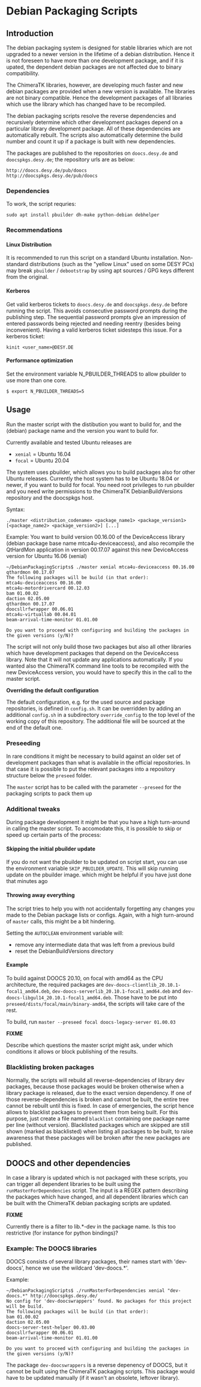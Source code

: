 # Debian Packaging Scripts

## Introduction

The debian packaging system is designed for stable libraries which are not upgraded to a newer version in the lifetime
of a debian distribution. Hence it is not foreseen to have more than one development package, and if it is upated, the dependent debian packages are not affected due to binary compatibility.

The ChimeraTK libraries, however, are developing much faster and new debian packages are provided when a new version is available. The libraries are not binary compatible. Hence the development packages of all libraries which use the library which has changed have to be recompiled.

The debian packaging scripts resolve the reverse dependencies and recursively determine which other development packages depend on a particular library development package. All of these dependencies are automatically rebuilt.
The scripts also automatically determine the build number and count it up if a package is built with new dependencies.

The packages are published to the repositories on `doocs.desy.de` and `doocspkgs.desy.de`; the repository urls are as below:
```
http://doocs.desy.de/pub/doocs 
http://doocspkgs.desy.de/pub/doocs
```

### Dependencies

To work, the script requries:
```
sudo apt install pbuilder dh-make python-debian debhelper
```
### Recommendations

#### Linux Distribution

It is recommended to run this script on a standard Ubuntu installation. Non-standard distributions (such as the "yellow Linux" used on some DESY PCs) may break `pbuilder` / `debootstrap` by using apt sources / GPG keys different from the original.

#### Kerberos
Get valid kerberos tickets to `doocs.desy.de` and `doocspkgs.desy.de` before running the script. This avoids consecutive password prompts during the publishing step. The sequential password prompts give an impression of entered passwords being rejected and needing reentry (besides being inconvenient). Having a valid kerberos ticket sidesteps this issue. For a kerberos ticket:
```
kinit <user_name>@DESY.DE
```

#### Performance optimization

Set the environment variable N_PBUILDER_THREADS to allow pbuilder to use more than one core.

```
$ export N_PBUILDER_THREADS=5
```
## Usage

Run the master script with the distibution you want to build for, and the (debian) package name and the version you want to build for.

Currently available and tested Ubuntu releases are

* `xenial` = Ubuntu 16.04
* `focal` = Ubuntu 20.04

The system uses pbuilder, which allows you to build packages also for other Ubuntu releases. Currently the host system has to be Ubuntu 18.04 or newer, if you want to build for focal. You need root privileges to run pbuilder and you need write permissions to the ChimeraTK DebianBuildVersions repository and the doocspkgs host.

Syntax:

```
./master <distribution_codename> <package_name1> <package_version1> [<package_name2> <package_version2>] [...]
```
Example:
You want to build version 00.16.00 of the DeviceAccess library (debian package base name mtca4u-deviceaccess),
and also recompile the QtHardMon application in version 00.17.07  against this new DeviceAccess version for
Ubuntu 16.06 (xenial)

```
~/DebianPackagingScripts$ ./master xenial mtca4u-deviceaccess 00.16.00 qthardmon 00.17.07
The following packages will be build (in that order):
mtca4u-deviceaccess 00.16.00
mtca4u-motordrivercard 00.12.03
bam 01.00.02
daction 02.05.00
qthardmon 00.17.07
doocsllrfwrapper 00.06.01
mtca4u-virtuallab 00.04.01
beam-arrival-time-monitor 01.01.00

Do you want to proceed with configuring and building the packages in the given versions (y/N)? 
```
The script will not only build those two packages but also all other libraries which have development packages that depend on the DeviceAccess library. Note that it will not update any applications automatically. If you wanted also the ChimeraTK command line tools to be recompiled with the new DeviceAccess version, you would have to specify this in the call to the master script.

**Overriding the default configuration**

The default configuration, e.g. for the used source and package repositories,
is defined in `config.sh`. It can be overridden by adding an additional
`config.sh` in a subdirectory `override_config` to the top level of the working
copy of this repository. The additional file will be sourced at the end of the
default one.

### Preseeding

In rare conditions it might be necessary to build against an older set of development packages than what is available in the official repositories.
In that case it is possible to put the relevant packages into a repository structure below the `preseed` folder.

The `master` script has to be called with the parameter `--preseed` for the packaging scripts to pack them up

### Additional tweaks

During package development it might be that you have a high turn-around in calling the master script. To accomodate this, it is possible to skip or speed up certain parts of the process:

#### Skipping the initial pbuilder update

If you do not want the pbuilder to be updated on script start, you can use the environment variable `SKIP_PBUILDER_UPDATE`. This will skip running update on the pbuilder image. which might be helpful if you have just done that minutes ago

#### Throwing away everything

The script tries to help you with not accidentally forgetting any changes you made to the Debian package lists or configs. Again, with a high turn-around of `master` calls, this might be a bit hindering.

Setting the `AUTOCLEAN` environment variable will:
* remove any intermediate data that was left from a previous build
* reset the DebianBuildVersions directory

#### Example

To build against DOOCS 20.10, on focal with amd64 as the CPU architecture, the required packages are `dev-doocs-clientlib_20.10.1-focal1_amd64.deb`, `dev-doocs-serverlib_20.10.1-focal1_amd64.deb` and
`dev-doocs-libgul14_20.10.1-focal1_amd64.deb`. Those have to be put into `preseed/dists/focal/main/binary-amd64`, the scripts will take care of the rest.

To build, run `master --preseed focal doocs-legacy-server 01.00.03`


**FIXME**

Describe which questions the master script might ask, under which conditions it allows or block publishing of the results.

### Blacklisting broken packages

Normally, the scripts will rebuild all reverse-dependencies of library dev packages, because those packages would be broken otherwise when a library package is released, due to the exact version dependency. If one of those reverse-dependencies is broken and cannot be built, the entire tree cannot be rebuilt until this is fixed. In case of emergencies, the script hence allows to blacklist packages to prevent them from being built. For this purpose, just create a file named `blacklist` containing one package name per line (without version). Blacklisted packages which are skipped are still shown (marked as blacklisted) when listing all packages to be built, to raise awareness that these packages will be broken after the new packages are published.


## DOOCS and other dependencies

In case a library is updated which is not packaged with these scripts, you can trigger all dependent libraries
to be built using the `runMasterForDependencies` script. The input is a REGEX pattern describing the packages which have changed, and all dependent libraries which can be built with the ChimeraTK debian packaging scripts are updated.

**FIXME**

Currently there is a filter to lib.*-dev in the package name. Is this too restrictive (for instance for python bindings)?

### Example: The DOOCS libraries

DOOCS consists of several library packages, their names start with 'dev-doocs', hence we use the wildcard 'dev-doocs.*'.

Example:

```
~/DebianPackagingScripts$ ./runMasterForDependencies xenial "dev-doocs.*" http://doocspkgs.desy.de/
No config for 'dev-doocswrappers' found. No packages for this project will be build.
The following packages will be build (in that order):
bam 01.00.02
daction 02.05.00
doocs-server-test-helper 00.03.00
doocsllrfwrapper 00.06.01
beam-arrival-time-monitor 01.01.00

Do you want to proceed with configuring and building the packages in the given versions (y/N)?
```

The package `dev-doocswrappers` is a reverse depenency of DOOCS, but it cannot be built using the ChimeraTK packaging scripts. This package would have to be updated manually (if it wasn't an obsolete, leftover library).

